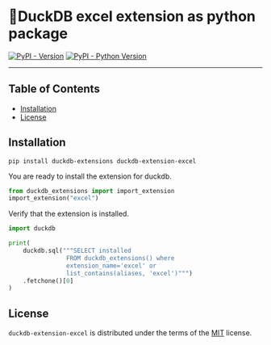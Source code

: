 # 🦆DuckDB excel extension as python package

[![PyPI - Version](https://img.shields.io/pypi/v/duckdb-extension-excel.svg)](https://pypi.org/project/duckdb-extension-excel)
[![PyPI - Python Version](https://img.shields.io/pypi/pyversions/duckdb-extension-excel.svg)](https://pypi.org/project/duckdb-extension-excel)

-----

## Table of Contents

- [Installation](#installation)
- [License](#license)


## Installation
```console
pip install duckdb-extensions duckdb-extension-excel
```
You are ready to install the extension for duckdb.
```python
from duckdb_extensions import import_extension
import_extension("excel")
```

Verify that the extension is installed.
```python
import duckdb

print(
    duckdb.sql("""SELECT installed
                FROM duckdb_extensions() where 
                extension_name='excel' or 
                list_contains(aliases, 'excel')""")
    .fetchone()[0]
)
```

## License

`duckdb-extension-excel` is distributed under the terms of the [MIT](https://spdx.org/licenses/MIT.html) license.
